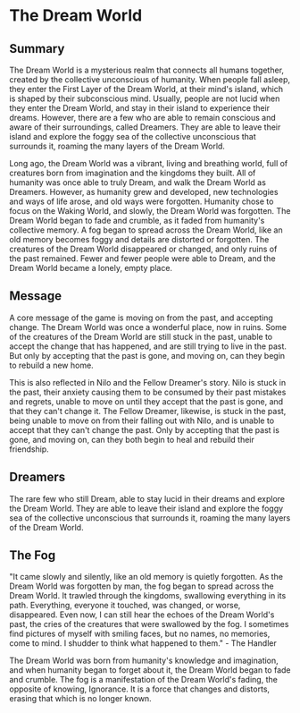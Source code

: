 # The Dream World

## Summary

The Dream World is a mysterious realm that connects all humans together, created by the collective unconscious of humanity. When people fall asleep, they enter the First Layer of the Dream World, at their mind's island, which is shaped by their subconscious mind. Usually, people are not lucid when they enter the Dream World, and stay in their island to experience their dreams. However, there are a few who are able to remain conscious and aware of their surroundings, called Dreamers. They are able to leave their island and explore the foggy sea of the collective unconscious that surrounds it, roaming the many layers of the Dream World.

Long ago, the Dream World was a vibrant, living and breathing world, full of creatures born from imagination and the kingdoms they built. All of humanity was once able to truly Dream, and walk the Dream World as Dreamers. However, as humanity grew and developed, new technologies and ways of life arose, and old ways were forgotten. Humanity chose to focus on the Waking World, and slowly, the Dream World was forgotten. The Dream World began to fade and crumble, as it faded from humanity's collective memory. A fog began to spread across the Dream World, like an old memory becomes foggy and details are distorted or forgotten. The creatures of the Dream World disappeared or changed, and only ruins of the past remained. Fewer and fewer people were able to Dream, and the Dream World became a lonely, empty place.

## Message

A core message of the game is moving on from the past, and accepting change. The Dream World was once a wonderful place, now in ruins. Some of the creatures of the Dream World are still stuck in the past, unable to accept the change that has happened, and are still trying to live in the past. But only by accepting that the past is gone, and moving on, can they begin to rebuild a new home.

This is also reflected in Nilo and the Fellow Dreamer's story. Nilo is stuck in the past, their anxiety causing them to be consumed by their past mistakes and regrets, unable to move on until they accept that the past is gone, and that they can't change it. The Fellow Dreamer, likewise, is stuck in the past, being unable to move on from their falling out with Nilo, and is unable to accept that they can't change the past. Only by accepting that the past is gone, and moving on, can they both begin to heal and rebuild their friendship.

## Dreamers

The rare few who still Dream, able to stay lucid in their dreams and explore the Dream World. They are able to leave their island and explore the foggy sea of the collective unconscious that surrounds it, roaming the many layers of the Dream World.

## The Fog

"It came slowly and silently, like an old memory is quietly forgotten. As the Dream World was forgotten by man, the fog began to spread across the Dream World. It trawled through the kingdoms, swallowing everything in its path. Everything, everyone it touched, was changed, or worse, disappeared. Even now, I can still hear the echoes of the Dream World's past, the cries of the creatures that were swallowed by the fog. I sometimes find pictures of myself with smiling faces, but no names, no memories, come to mind. I shudder to think what happened to them." - The Handler

The Dream World was born from humanity's knowledge and imagination, and when humanity began to forget about it, the Dream World began to fade and crumble. The fog is a manifestation of the Dream World's fading, the opposite of knowing, Ignorance. It is a force that changes and distorts, erasing that which is no longer known.
